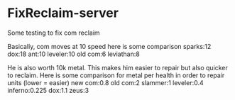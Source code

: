 # FixReclaim-server
Some testing to fix com reclaim

Basically, com moves at 10 speed
here is some comparison
sparks:12
dox:18
ant:10
leveler:10
old com:6
leviathan:8

He is also worth 10k metal. This makes him easier to repair but also quicker to reclaim.
Here is some comparison for metal per health in order to repair units (lower = easier)
new com:0.8
old com:2
slammer:1
leveler:0.4
inferno:0.225
dox:1.1
zeus:3
